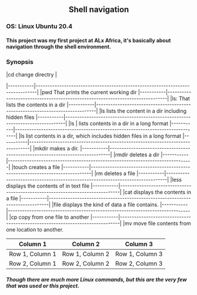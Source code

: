 ##   <div align='center'>Shell navigation</div>
### OS: Linux Ubuntu 20.4

#### This project was my first project at ALx Africa, it's basically about navigation through the shell environment.


### Synopsis
    
|cd               change directry                                                          |

|-----------|------------------------------------------------------------------------------|
|pwd              That prints the current working dir
|-----------|------------------------------------------------------------------------------|
|ls:              That lists the contents in a dir
|-----------|------------------------------------------------------------------------------|
|ls               lists the content in a dir including hidden files
|-----------|------------------------------------------------------------------------------|
|ls         |      lists contents in a dir in a long format
|-----------|------------------------------------------------------------------------------|
|ls               list contents in a dir, which includes hidden files in a long format
|-----------|------------------------------------------------------------------------------|
|mkdir            makes a dir.
|-----------|------------------------------------------------------------------------------|
|rmdir            deletes a dir
|-----------|------------------------------------------------------------------------------|
|touch            creates a file
|-----------|------------------------------------------------------------------------------|
|rm               deletes a file
|-----------|------------------------------------------------------------------------------|
|less             displays the contents of in text file
|-----------|------------------------------------------------------------------------------|
|cat              displays the contents in a file
|-----------|------------------------------------------------------------------------------|
|file             displays the kind of data a file contains.
|-----------|-----------------------------------------------------------------------------|
|cp               copy from one file to another
|-----------|------------------------------------------------------------------------------|
|mv               move file contents from one location to another.
     
     
     
| Column 1 | Column 2 | Column 3 |
| --- | --- | --- |
| Row 1, Column 1 | Row 1, Column 2 | Row 1, Column 3 |
| Row 2, Column 1 | Row 2, Column 2 | Row 2, Column 3 |

     
##### Though there are much more Linux commands, but this are the very few that was used or this project.
     
